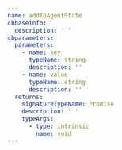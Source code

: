 ```yaml
---
name: addToAgentState
cbbaseinfo:
  description: ' '
cbparameters:
  parameters:
    - name: key
      typeName: string
      description: ''
    - name: value
      typeName: string
      description: ''
  returns:
    signatureTypeName: Promise
    description: ' '
    typeArgs:
      - type: intrinsic
        name: void
---
```

<CBBaseInfo/> 
 <CBParameters/>